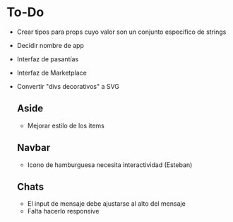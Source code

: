 # To-Do

- Crear tipos para props cuyo valor son un conjunto específico de strings
- Decidir nombre de app
- Interfaz de pasantías
- Interfaz de Marketplace
- Convertir "divs decorativos" a SVG

  ## Aside

  - Mejorar estilo de los items

  ## Navbar

  - Icono de hamburguesa necesita interactividad (Esteban)

  ## Chats

  - El input de mensaje debe ajustarse al alto del mensaje
  - Falta hacerlo responsive
